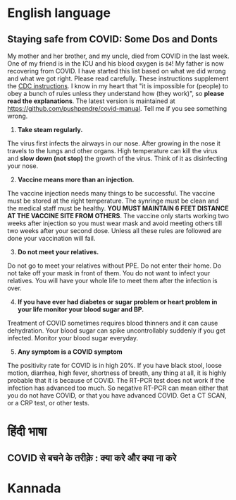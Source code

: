 # English language

## Staying safe from COVID: Some Dos and Donts

My mother and her brother, and my uncle, died from COVID in the last week. One of my friend is in the ICU and his blood oxygen is `84`! My father is now recovering from COVID. I have started this list based on what we did wrong and what we got right. Please read carefully. These instructions supplement the [CDC instructions](https://www.cdc.gov/coronavirus/2019-ncov/prevent-getting-sick/prevention.html).  I know in my heart that "it is impossible for (people) to obey a bunch of rules unless they understand how (they work)", so **please read the explanations**. The latest version is maintained at https://github.com/pushpendre/covid-manual. Tell me if you see something wrong.

1. **Take steam regularly.**

The virus first infects the airways in our nose. After growing in the nose it travels to the lungs and other organs. High temperature can kill the virus and **slow down (not stop)** the growth of the virus. Think of it as disinfecting your nose.

2. **Vaccine means more than an injection.**

The vaccine injection needs many things to be successful. The vaccine must be stored at the right temperature. The synringe must be clean and the medical staff must be healthy. **YOU MUST MAINTAIN 6 FEET DISTANCE AT THE VACCINE SITE FROM OTHERS**. The vaccine only starts working two weeks after injection so you must wear mask and avoid meeting others till two weeks after your second dose. Unless all these rules are followed are done your vaccination will fail.

3. **Do not meet your relatives.**

Do not go to meet your relatives without PPE. Do not enter their home. Do not take off your mask in front of them. You do not want to infect your relatives. You will have your whole life to meet them after the infection is over. 

4. **If you have ever had diabetes or sugar problem or heart problem in your life monitor your blood sugar and BP.**

Treatment of COVID sometimes requires blood thinners and it can cause dehydration. Your blood sugar can spike uncontrollably suddenly if you get infected. Monitor your blood sugar everyday. 

5. **Any symptom is a COVID symptom**

The positivity rate for COVID is in high 20%. If you have black stool, loose motion, diarrhea, high fever, shortness of breath, any thing at all, it is highly probable that it is because of COVID. The RT-PCR test does not work if the infection has advanced too much. So negative RT-PCR can mean either that you do not have COVID, or that you have advanced COVID. Get a CT SCAN, or a CRP test, or other tests.


# हिंदी भाषा 

## COVID से बचने के तरीक़े : क्या करे और क्या ना करे 

# Kannada
